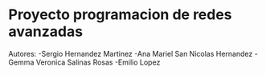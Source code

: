 # Proyecto programacion de redes avanzadas 
Autores: 
-Sergio Hernandez Martinez
-Ana Mariel San Nicolas Hernandez
-Gemma Veronica Salinas Rosas
-Emilio Lopez

